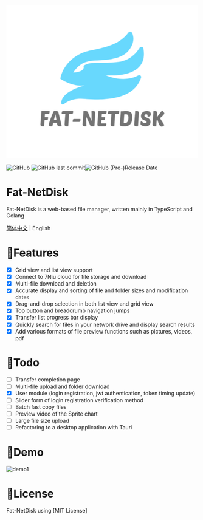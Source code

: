 <div>
<img src="./web/src/assets/images/logo.png">
</div>


![GitHub](https://img.shields.io/github/license/rabbitandcat/fat-netdisk) ![GitHub last commit](https://img.shields.io/github/last-commit/rabbitandcat/fat-netdisk)![GitHub (Pre-)Release Date](https://img.shields.io/github/release-date-pre/rabbitandcat/fat-netdisk)

<h1>Fat-NetDisk</h1>

Fat-NetDisk is a web-based file manager, written mainly in TypeScript and Golang

[简体中文](./README.md) | English

# 🎉Features

* [x] Grid view and list view support
* [x] Connect to 7Niu cloud for file storage and download
* [x] Multi-file download and deletion
* [x] Accurate display and sorting of file and folder sizes and modification dates
* [x] Drag-and-drop selection in both list view and grid view
* [x] Top button and breadcrumb navigation jumps
* [x] Transfer list progress bar display
* [x] Quickly search for files in your network drive and display search results
* [x] Add various formats of file preview functions such as pictures, videos, pdf

# 📌Todo

* [ ] Transfer completion page
* [ ] Multi-file upload and folder download
* [x] User module (login registration, jwt authentication, token timing update)
* [ ] Slider form of login registration verification method
* [ ] Batch fast copy files
* [ ] Preview video of the Sprite chart
* [ ] Large file size upload
* [ ] Refactoring to a desktop application with Tauri

# 💎Demo

![demo1](./web/src/assets/images/demo.gif)

# 🎈License

Fat-NetDisk using [MIT License]